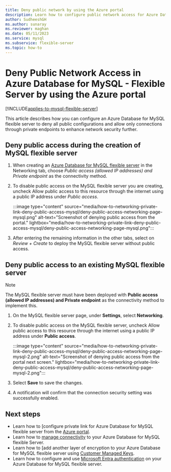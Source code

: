 ```yaml
---
title: Deny public network by using the Azure portal
description: Learn how to configure public network access for Azure Database for MySQL - Flexible Server by using the Azure portal.
author: SudheeshGH
ms.author: sunaray
ms.reviewer: maghan
ms.date: 05/11/2023
ms.service: mysql
ms.subservice: flexible-server
ms.topic: how-to
---
```


# Deny Public Network Access in Azure Database for MySQL - Flexible Server by using the Azure portal 

[!INCLUDE[applies-to-mysql-flexible-server](../includes/applies-to-mysql-flexible-server.md)]

This article describes how you can configure an Azure Database for MySQL flexible server to deny all public configurations and allow only connections through private endpoints to enhance network security further.

## Deny public access during the creation of MySQL flexible server

1. When creating an [Azure Database for MySQL flexible server](quickstart-create-server-portal.md) in the Networking tab, choose *Public access (allowed IP addresses) and Private endpoint* as the connectivity method.

1. To disable public access on the MySQL flexible server you are creating, uncheck Allow public access to this resource through the internet using a public IP address under *Public access*.

   :::image type="content" source="media/how-to-networking-private-link-deny-public-access-mysql/deny-public-access-networking-page-mysql.png" alt-text="Screenshot of denying public access from the portal." lightbox="media/how-to-networking-private-link-deny-public-access-mysql/deny-public-access-networking-page-mysql.png":::

1. After entering the remaining information in the other tabs, select on *Review + Create* to deploy the MySQL flexible server without public access.

## Deny public access to an existing MySQL flexible server

> [!NOTE]  
> The MySQL flexible server must have been deployed with **Public access (allowed IP addresses) and Private endpoint** as the connectivity method to implement this.

1. On the MySQL flexible server page, under **Settings**, select **Networking**.

1. To disable public access on the MySQL flexible server, uncheck Allow public access to this resource through the internet using a public IP address under **Public access**.

   :::image type="content" source="media/how-to-networking-private-link-deny-public-access-mysql/deny-public-access-networking-page-mysql-2.png" alt-text="Screenshot of denying public access from the portal next screen." lightbox="media/how-to-networking-private-link-deny-public-access-mysql/deny-public-access-networking-page-mysql-2.png":::

1. Select **Save** to save the changes.

1. A notification will confirm that the connection security setting was successfully enabled.

## Next steps

- Learn how to [configure private link for Azure Database for MySQL flexible server from the [Azure portal](how-to-networking-private-link-portal.md).
- Learn how to [manage connectivity](concepts-networking.md) to your Azure Database for MySQL flexible Server.
- Learn how to [add another layer of encryption to your Azure Database for MySQL flexible server using [Customer Managed Keys](concepts-customer-managed-key.md).
- Learn how to configure and use [Microsoft Entra authentication](concepts-azure-ad-authentication.md) on your Azure Database for MySQL flexible server.
